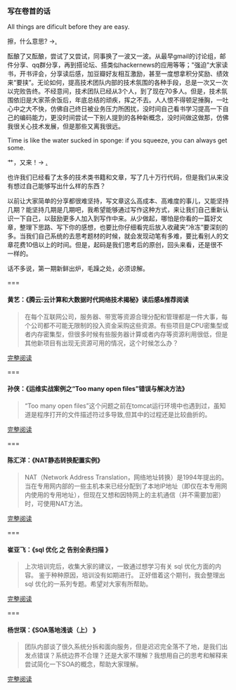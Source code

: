 ### 写在卷首的话

All things are dificult before they are easy.

擦，什么意思? ->[.](http://baike.baidu.com/item/%E4%B8%87%E4%BA%8B%E5%BC%80%E5%A4%B4%E9%9A%BE?fr=aladdin)

酝酿了又酝酿，尝试了又尝试，同事换了一波又一波。从最早gmail的讨论组，邮件分享、qq群分享，再到搭论坛、搭类似hackernews的应用等等；"强迫"大家读书，开书评会，分享读后感，加豆瓣好友相互激励，甚至一度想拿积分奖励、绩效来“要挟”。无论如何，提高技术团队内部的技术氛围的各种手段，总是一次又一次以完败告终。不经意间，技术团队已经从3个人，到了现在70多人。但是，技术氛围依旧是大家茶余饭后，年底总结的顽疾，挥之不去。人人恨不得顿足捶胸，一吐心中之大不快，仿佛自己终日被业务压力所困扰，没时间自己看书学习提高一下自己的编码能力，更没时间尝试一下别人提到的各种新概念，没时间做这做那，仿佛我很关心技术发展，但是那些又离我很远。

Time is like the water sucked in sponge: if you squeeze, you can always get some. 

艹，又来！-> [.](http://www.baidu.com/s?ie=utf-8&f=8&rsv_bp=1&rsv_idx=1&tn=365tiyan_pg&wd=Time%20is%20like%20the%20water%20sucked%20in%20sponge%3A%20if%20you%20squeeze%2C%20you%20can%20always%20get%20some.&rsv_pq=f800c30a0000d73d&rsv_t=34fctY97K7tx6WChZs%2BsqEzrwTQpkqoqk6GX%2BgGiiohrEIdMykKz&rsv_enter=1&rsv_sug3=2&rsv_sug4=56&rsv_sug1=1&rsv_sug2=0&inputT=777&rsv_sug=1&bs=%E8%8B%B1%E6%96%87%E8%B0%9A%E8%AF%AD%20%E6%97%B6%E9%97%B4%E7%B1%BB)

也许我们已经看了太多的技术类书籍和文章，写了几十万行代码，但是我们从来没有想过自己能够写出什么样的东西？

以前让大家简单的分享都很难坚持，写文章这么高成本、高难度的事儿，又能坚持几期？能坚持几期是几期吧，我希望能够通过写作这种方式，来让我们自己重新认识一下自己，以鼓励更多人加入到写作中来。从少做起，哪怕是你看的一篇好文章，整理下思路、写下你的感想，也要比你仔细看完后放入收藏夹“冷冻”要深刻的多。当我们自己系统的去思考题材的时候，就会发现动笔有多难，要比看别人的文章花费10倍以上的时间。但是，起码是我们思考后的原创，回头来看，还是很不一样的。

话不多说，第一期新鲜出炉，毛躁之处，必须谅解。

===



#### 黄艺：《腾云:云计算和大数据时代网络技术揭秘》读后感&推荐阅读

>在每个互联网公司，服务器、带宽等资源合理分配和管理都是一件大事，每个公司都不可能无限制的投入资金采购这些资源。有些项目是CPU密集型或者内存密集型，但很多时候有些服务器计算或者内存等资源利用很低，但是其他新项目有出现无资源可用的情况，这个时候怎么办？

[完整阅读](http://note.youdao.com/share/?id=e9d00700ebe671c6de8edc9266af94b6&type=note)

===

#### 孙侠：《运维实战案例之“Too many open files”错误与解决方法》

> “Too many open files”这个问题之前在tomcat运行环境中也遇到过，虽知道是程序打开的文件描述符过多导致,但其中的过程还是比较曲折的。

[完整阅读](http://note.youdao.com/share/?id=1778b0ac9ab42d6f29367d7a14e3752e&type=note)

===


#### 陈汇洋：《NAT静态转换配置实例》

> NAT（Network Address Translation，网络地址转换）是1994年提出的。当在专用网内部的一些主机本来已经分配到了本地IP地址（即仅在本专用网内使用的专用地址），但现在又想和因特网上的主机通信（并不需要加密）时，可使用NAT方法。

[完整阅读](http://note.youdao.com/share/?id=75e9e85997151ef5619746cbfc13c28b&type=note)

===

#### 崔亚飞：《sql 优化 之 告别全表扫描 》

> 上次培训完后，收集大家的建议，一致通过想学习有关 sql 优化方面的内容。  鉴于种种原因，培训没有如期进行。 正好借着这个期刊，我会整理出 sql 优化的一系列专题。希望对大家有所帮助。

[完整阅读](https://app.yinxiang.com/shard/s18/sh/802f806d-3e89-4965-a471-dfb78014a080/5a829a310536b634) 

===


#### 杨世琪：《SOA落地浅谈（上） 》

> 团队内部谈了很久系统分拆和面向服务，但是迟迟完全落不了地，是我们出发点错误？系统边界不合理？还是大家不理解？我想用自己的思考和解释来尝试简化一下SOA的概念，帮助大家理解。

[完整阅读](https://github.com/yangshiqi/wiki/blob/master/ysq/soa.md)